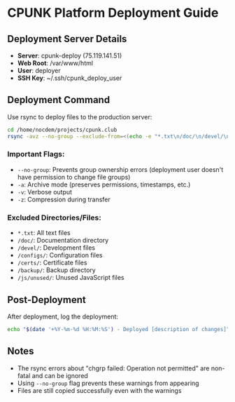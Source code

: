 # CPUNK Platform Deployment Guide

## Deployment Server Details

- **Server**: cpunk-deploy (75.119.141.51)
- **Web Root**: /var/www/html
- **User**: deployer
- **SSH Key**: ~/.ssh/cpunk_deploy_user

## Deployment Command

Use rsync to deploy files to the production server:

```bash
cd /home/nocdem/projects/cpunk.club
rsync -avz --no-group --exclude-from=<(echo -e "*.txt\n/doc/\n/devel/\n/configs/\n/certs/\n/backup/\n/js/unused/") ./ cpunk-deploy:/var/www/html/
```

### Important Flags:
- `--no-group`: Prevents group ownership errors (deployment user doesn't have permission to change file groups)
- `-a`: Archive mode (preserves permissions, timestamps, etc.)
- `-v`: Verbose output
- `-z`: Compression during transfer

### Excluded Directories/Files:
- `*.txt`: All text files
- `/doc/`: Documentation directory
- `/devel/`: Development files
- `/configs/`: Configuration files
- `/certs/`: Certificate files  
- `/backup/`: Backup directory
- `/js/unused/`: Unused JavaScript files

## Post-Deployment

After deployment, log the deployment:

```bash
echo "$(date '+%Y-%m-%d %H:%M:%S') - Deployed [description of changes]" >> /home/nocdem/projects/deployment.log
```

## Notes

- The rsync errors about "chgrp failed: Operation not permitted" are non-fatal and can be ignored
- Using `--no-group` flag prevents these warnings from appearing
- Files are still copied successfully even with the warnings